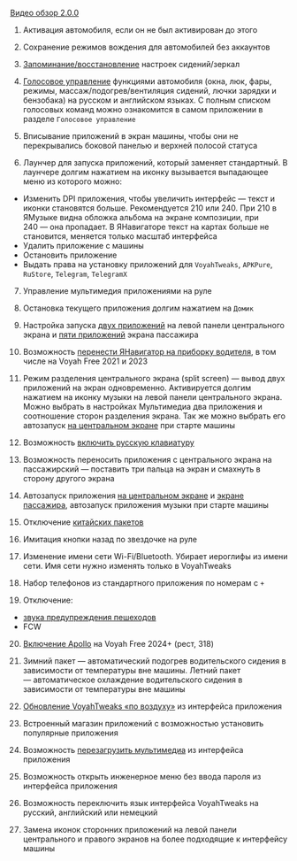 [Видео обзор 2.0.0](https://t.me/VoyahTweaks/43)

1. Активация автомобиля, если он не был активирован до этого

2. Сохранение режимов вождения для автомобилей без аккаунтов

3. [Запоминание/восстановление](tweaks_settings.md#2-настройки-положений-сиденийзеркал) настроек сидений/зеркал

4. [Голосовое управление](tweaks_voice.md) функциями автомобиля (окна, люк, фары, режимы, массаж/подогрев/вентиляция сидений, лючки зарядки и бензобака) на русском и английском языках. С полным списком голосовых команд можно ознакомится в самом приложении в разделе `Голосовое управление`

5. Вписывание приложений в экран машины, чтобы они не перекрывались боковой панелью и верхней полосой статуса

6. Лаунчер для запуска приложений, который заменяет стандартный. В лаунчере долгим нажатием на иконку вызывается выпадающее меню из которого можно:
  - Изменить DPI приложения, чтобы увеличить интерфейс — текст и иконки становятся больше. Рекомендуется 210 или 240. При 210 в ЯМузыке видна обложка альбома на экране композиции, при 240 — она пропадает. В ЯНавигаторе текст на картах больше не становится, меняется только масштаб интерфейса
  - Удалить приложение с машины
  - Остановить приложение
  - Выдать права на установку приложений для `VoyahTweaks`, `APKPure`, `RuStore`, `Telegram`, `TelegramX`

7. Управление мультимедия приложениями на руле

8. Остановка текущего приложения долгим нажатием на `Домик`

9. Настройка запуска [двух приложений](tweaks_settings.md#7-выбор-приложения-навигации) на левой панели центрального экрана и [пяти приложений](tweaks_settings.md#12-выбор-приложения-на-первое-место-на-экране-пассажира) экрана пассажира

10. Возможность [перенести ЯНавигатор на приборку водителя](software_setup.md#навигатор-на-приборке), в том числе на Voyah Free 2021 и 2023

11. Режим разделения центрального экрана (split screen) — вывод двух приложений на экран одновременно. Активируется долгим нажатием на иконку музыки на левой панели центрального экрана. Можно выбрать в настройках Мультимедиа два приложения и соотношение сторон разделения экрана. Так же можно выбрать его автозапуск [на центральном экране](tweaks_settings.md#6-автозапуск-на-центральном-экране) при старте машины

12. Возможность [включить русскую клавиатуру](tweaks_settings.md#1-включение-клавиатуры)

13. Возможность переносить приложения с центрального экрана на пассажирский — поставить три пальца на экран и смахнуть в сторону другого экрана

14. Автозапуск приложения [на центральном экране](tweaks_settings.md#6-автозапуск-на-центральном-экране) и [экране пассажира](tweaks_settings.md#11-автозапуск-приложения-на-экране-пассажира), автозапуск приложения музыки при старте машины

15. Отключение [китайских пакетов](https://t.me/voyahchat/11800/613257)

16. Имитация кнопки назад по звездочке на руле

17. Изменение имени сети Wi-Fi/Bluetooth. Убирает иероглифы из имени сети. Имя сети нужно изменять только в VoyahTweaks

18. Набор телефонов из стандартного приложения по номерам с `+`

19. Отключение:
- [звука предупреждения пешеходов](tweaks_settings.md#3-отключить-звук-предупреждения-пешеходов)
- FCW

20. [Включение Apollo](tweaks_settings.md#8-apollo) на Voyah Free 2024+ (рест, 318)

21. Зимний пакет — автоматический подогрев водительского сидения в зависимости от температуры вне машины. Летний пакет — автоматическое охлаждение водительского сидения в зависимости от температуры вне машины

22. [Обновление VoyahTweaks «по воздуху»](tweaks_settings.md#3-обновление-приложения) из интерфейса приложения

23. Встроенный магазин приложений с возможностью установить популярные приложения

24. Возможность [перезагрузить мультимедиа](tweaks_settings.md#9-перезагрузка-мультимедиа) из интерфейса приложения

25. Возможность открыть инженерное меню без ввода пароля из интерфейса приложения

26. Возможность переключить язык интерфейса VoyahTweaks на русский, английский или немецкий

27. Замена иконок сторонних приложений на левой панели центрального и правого экранов на более подходящие к интерфейсу машины

